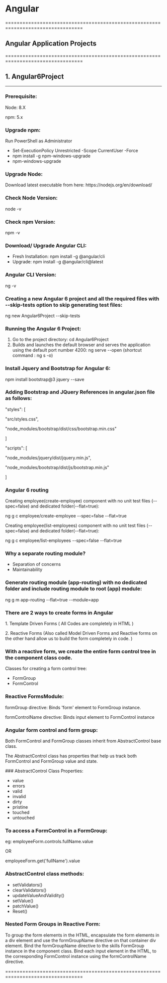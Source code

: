 # Angular
=================================================================================
## Angular Application Projects
=================================================================================
## 1. Angular6Project
---------------------------------------------------------------------------------
### Prerequisite:
<p>Node: 8.X</p>
<p>npm: 5.x</p>

### Upgrade npm:
<p> Run PowerShell as Administrator </p>

<ul><li>Set-ExecutionPolicy Unrestricted -Scope CurrentUser -Force</li>
<li>npm install -g npm-windows-upgrade</li>
<li>npm-windows-upgrade</li></ul>

### Upgrade Node:
<p>Download latest executable from here: https://nodejs.org/en/download/ </p>

### Check Node Version:
<p>node -v </p>

### Check npm Version:
<p>npm -v</p>

### Download/ Upgrade Angular CLI:
<ul><li>Fresh Installation: npm install -g @angular/cli</li>
<li>Upgrade: npm install -g @angular/cli@latest</li></ul>

### Angular CLI Version:
<p>ng -v</p>

### Creating a new Angular 6 project and all the required files with --skip-tests option to skip generating test files:
<p>ng new Angular6Project --skip-tests</p>

### Running the Angular 6 Project:
<ol><li>Go to the project directory:
	cd Angular6Project</li>
<li>Builds and launches the default browser and serves the application using the default port number 4200:
	ng serve --open (shortcut command : ng s -o)</li></ol>
	
### Install Jquery and Bootstrap for Angular 6:
<p>npm install bootstrap@3 jquery --save</p>

### Adding Bootstrap and JQuery References in angular.json file as follows:
<p>"styles": [</p>
<p>"src/styles.css",</p>
<p>"node_modules/bootstrap/dist/css/bootstrap.min.css"</p>
<p>]</p>

<p>"scripts": [</p>
<p>"node_modules/jquery/dist/jquery.min.js",</p>
<p>"node_modules/bootstrap/dist/js/bootstrap.min.js"</p>
<p>]</p>

### Angular 6 routing
<p> Creating employee(create-employee) component with no unit test files (--spec=false) and dedicated folder(--flat=true):</p>
<p>ng g c employee/create-employee --spec=false --flat=true</p>

<p> Creating employee(list-employees) component with no unit test files (--spec=false) and dedicated folder(--flat=true):</p>
<p>ng g c employee/list-employees --spec=false --flat=true</p>

### Why a separate routing module?
<ul><li>Separation of concerns</li>
<li>Maintainability</li></ul>

### Generate routing module (app-routing) with no dedicated folder and include routing module to root (app) module:
<p>ng g m app-routing --flat=true --module=app</p>

### There are 2 ways to create forms in Angular 
<p>1. Template Driven Forms ( All Codes are completely in HTML )</p>
<p>2. Reactive Forms (Also called Model Driven Forms and Reactive forms on the other hand allow us to build the form completely in code. )</p>

### With a reactive form, we create the entire form control tree in the component class code.
<p>Classes for creating a form control tree:</p>
<ul><li>FormGroup</li>
<li>FormControl</li></ul>

### Reactive FormsModule:
<p>formGroup directive: Binds 'form' element to FormGroup instance.</p>
<p>formControlName directive: Binds input element to FormControl instance</p>

### Angular form control and form group:
<p>Both FormControl and FormGroup classes inherit from AbstractControl base class.</p>
<p>The AbstractControl class has properties that help us track both FormControl and FormGroup value and state.</p>
### AbstractControl Class Properties:
<ul><li>value</li>
<li>errors</li>
<li>valid</li>
<li>invalid</li>
<li>dirty</li>
<li>pristine</li>
<li>touched</li>
<li>untouched</li></ul>

### To access a FormControl in a FormGroup:
<p>eg: employeeForm.controls.fullName.value</p>
<p>OR</p>
<p>employeeForm.get('fullName').value</p>

### AbstractControl class methods:
<ul><li>setValidators()</li>
<li>clearValidators()</li>
<li>updateValueAndValidity()</li>
<li>setValue()</li>
<li>patchValue()</li>
<li>Reset()</li></ul> 

### Nested Form Groups in Reactive Form:
<p> To group the form elements in the HTML, encapsulate the form elements in a div element and use the formGroupName directive on that container div element. Bind the formGroupName directive to the skills FormGroup instance in the component class. Bind each input element in the HTML, to the corresponding FormControl instance using the formControlName directive. </p> 
=================================================================================


